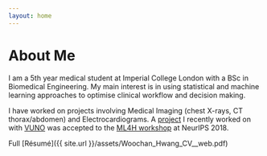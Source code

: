 ```yaml
---
layout: home
---
```

# About Me

I am a 5th year medical student at Imperial College London with a BSc in Biomedical Engineering.
My main interest is in using statistical and machine learning approaches to optimise clinical workflow and decision making.

I have worked on projects involving Medical Imaging (chest X-rays, CT thorax/abdomen) and Electrocardiograms. A [project](https://arxiv.org/abs/1811.08840) I recently worked on with [VUNO](https://vuno.co) was accepted to the [ML4H workshop](https://ml4health.github.io/2018/pages/papers.html) at NeurIPS 2018.   

Full [Résumé]({{ site.url }}/assets/Woochan_Hwang_CV__web.pdf)
